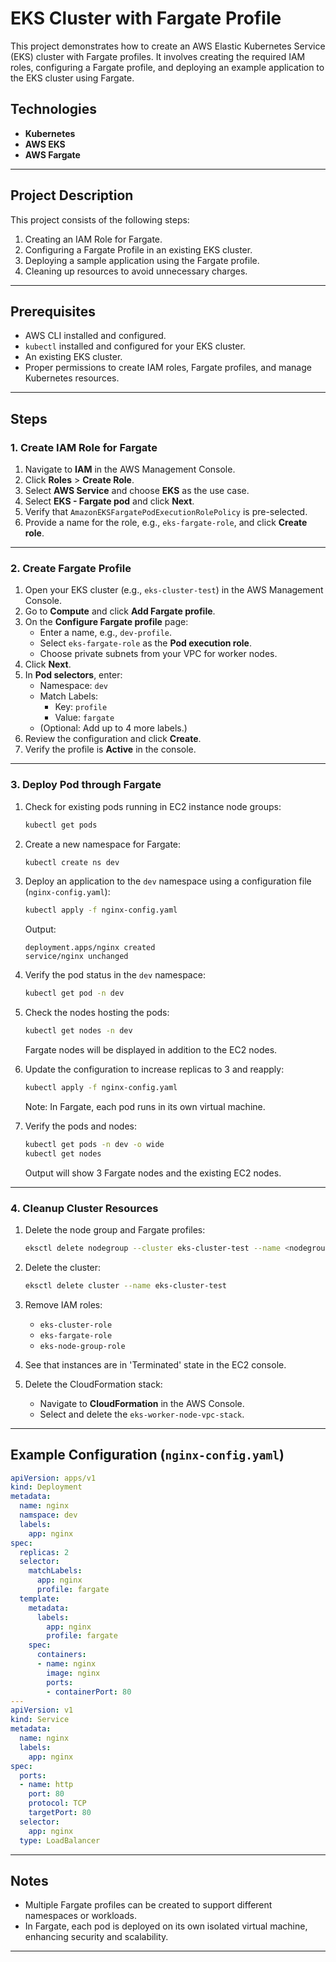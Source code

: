 # EKS Cluster with Fargate Profile

This project demonstrates how to create an AWS Elastic Kubernetes Service (EKS) cluster with Fargate profiles. It involves creating the required IAM roles, configuring a Fargate profile, and deploying an example application to the EKS cluster using Fargate.

## Technologies
- **Kubernetes**
- **AWS EKS**
- **AWS Fargate**

---

## Project Description
This project consists of the following steps:
1. Creating an IAM Role for Fargate.
2. Configuring a Fargate Profile in an existing EKS cluster.
3. Deploying a sample application using the Fargate profile.
4. Cleaning up resources to avoid unnecessary charges.

---

## Prerequisites
- AWS CLI installed and configured.
- `kubectl` installed and configured for your EKS cluster.
- An existing EKS cluster.
- Proper permissions to create IAM roles, Fargate profiles, and manage Kubernetes resources.

---

## Steps

### 1. Create IAM Role for Fargate
1. Navigate to **IAM** in the AWS Management Console.
2. Click **Roles** > **Create Role**.
3. Select **AWS Service** and choose **EKS** as the use case.
4. Select **EKS - Fargate pod** and click **Next**.
5. Verify that `AmazonEKSFargatePodExecutionRolePolicy` is pre-selected.
6. Provide a name for the role, e.g., `eks-fargate-role`, and click **Create role**.

---

### 2. Create Fargate Profile
1. Open your EKS cluster (e.g., `eks-cluster-test`) in the AWS Management Console.
2. Go to **Compute** and click **Add Fargate profile**.
3. On the **Configure Fargate profile** page:
   - Enter a name, e.g., `dev-profile`.
   - Select `eks-fargate-role` as the **Pod execution role**.
   - Choose private subnets from your VPC for worker nodes.
4. Click **Next**.
5. In **Pod selectors**, enter:
   - Namespace: `dev`
   - Match Labels:
     - Key: `profile`
     - Value: `fargate`
   - (Optional: Add up to 4 more labels.)
6. Review the configuration and click **Create**.
7. Verify the profile is **Active** in the console.

---

### 3. Deploy Pod through Fargate
1. Check for existing pods running in EC2 instance node groups:
   ```bash
   kubectl get pods
   ```
2. Create a new namespace for Fargate:
   ```bash
   kubectl create ns dev
   ```
3. Deploy an application to the `dev` namespace using a configuration file (`nginx-config.yaml`):
   ```bash
   kubectl apply -f nginx-config.yaml
   ```
   Output:
   ```
   deployment.apps/nginx created
   service/nginx unchanged
   ```
4. Verify the pod status in the `dev` namespace:
   ```bash
   kubectl get pod -n dev
   ```
5. Check the nodes hosting the pods:
   ```bash
   kubectl get nodes -n dev
   ```
   Fargate nodes will be displayed in addition to the EC2 nodes.
6. Update the configuration to increase replicas to 3 and reapply:
   ```bash
   kubectl apply -f nginx-config.yaml
   ```
   Note: In Fargate, each pod runs in its own virtual machine.

7. Verify the pods and nodes:
   ```bash
   kubectl get pods -n dev -o wide
   kubectl get nodes
   ```
   Output will show 3 Fargate nodes and the existing EC2 nodes.

---

### 4. Cleanup Cluster Resources
1. Delete the node group and Fargate profiles:
   ```bash
   eksctl delete nodegroup --cluster eks-cluster-test --name <nodegroup-name>
   ```
2. Delete the cluster:
   ```bash
   eksctl delete cluster --name eks-cluster-test
   ```
3. Remove IAM roles:
   - `eks-cluster-role`
   - `eks-fargate-role`
   - `eks-node-group-role`
     
4. See that instances are in 'Terminated' state in the EC2 console.
   
6. Delete the CloudFormation stack:
   - Navigate to **CloudFormation** in the AWS Console.
   - Select and delete the `eks-worker-node-vpc-stack`.

---

## Example Configuration (`nginx-config.yaml`)
```yaml
apiVersion: apps/v1
kind: Deployment
metadata:
  name: nginx
  namspace: dev
  labels:
    app: nginx
spec:
  replicas: 2
  selector: 
    matchLabels:
      app: nginx
      profile: fargate
  template:
    metadata:
      labels:
        app: nginx
        profile: fargate
    spec:
      containers:
      - name: nginx
        image: nginx
        ports:
        - containerPort: 80 
---
apiVersion: v1
kind: Service
metadata:
  name: nginx
  labels:
    app: nginx
spec:
  ports:
  - name: http
    port: 80
    protocol: TCP
    targetPort: 80
  selector:
    app: nginx
  type: LoadBalancer
```

---

## Notes
- Multiple Fargate profiles can be created to support different namespaces or workloads.
- In Fargate, each pod is deployed on its own isolated virtual machine, enhancing security and scalability.

---


